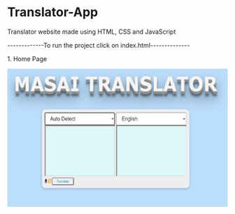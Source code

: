 # Translator-App
 
Translator website made using HTML, CSS and JavaScript

<p>-------------To run the project click on index.html--------------<p>

<p>1. Home Page </p>
<img src="https://github.com/HelloMoto069/Translator-App/blob/main/translator.jpg"/>
